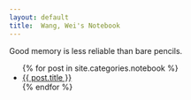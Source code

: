 ```yaml
---
layout: default
title:  Wang, Wei's Notebook
---
```

<div id="notebookindex">
  <p>Good memory is less reliable than bare pencils.</p>

  <ul class="posts">
    {% for post in site.categories.notebook %}
      <li>
        <a class="postlink" href="{{ post.url }}">{{ post.title }}</a>
      </li>
    {% endfor %}
  </ul>
</div>

